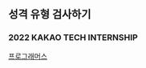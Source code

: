 ## 성격 유형 검사하기

### 2022 KAKAO TECH INTERNSHIP

[프로그래머스](https://school.programmers.co.kr/learn/courses/30/lessons/118666)
